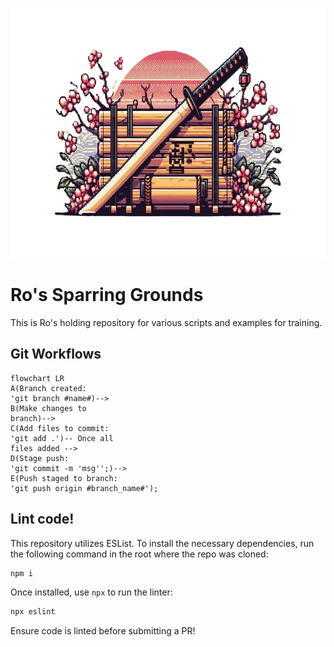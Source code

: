 <p align="center">
<img src="roBin/image.png" height="400" width="1000">
</p>

# Ro's Sparring Grounds
This is Ro's holding repository for various scripts and examples for training.

## Git Workflows
```mermaid
flowchart LR
A(Branch created:
'git branch #name#)-->
B(Make changes to
branch)-->
C(Add files to commit:
'git add .')-- Once all
files added -->
D(Stage push:
'git commit -m 'msg'';)-->
E(Push staged to branch:
'git push origin #branch_name#');
```

## Lint code!
This repository utilizes ESList. To install the necessary dependencies, run the following command in the root where the repo was cloned:
```bash
npm i
```

Once installed, use `npx` to run the linter:
```bash
npx eslint
```

Ensure code is linted before submitting a PR!
